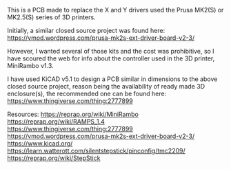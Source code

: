 This is a PCB made to replace the X and Y drivers used the Prusa MK2(S) or MK2.5(S) series of 3D printers.

Initially, a similar closed source project was found here:
https://vmod.wordpress.com/prusa-mk2s-ext-driver-board-v2-3/

However, I wanted several of those kits and the cost was prohibitive, so I have scoured the web for info about the controller used in the 3D printer, MiniRambo v1.3.

I have used KiCAD v5.1 to design a PCB similar in dimensions to the above closed source project, reason being the availability of ready made 3D enclosure(s), the recommended one can be found here: https://www.thingiverse.com/thing:2777899

Resources:
https://reprap.org/wiki/MiniRambo
https://reprap.org/wiki/RAMPS_1.4
https://www.thingiverse.com/thing:2777899
https://vmod.wordpress.com/prusa-mk2s-ext-driver-board-v2-3/
https://www.kicad.org/
https://learn.watterott.com/silentstepstick/pinconfig/tmc2209/
https://reprap.org/wiki/StepStick
